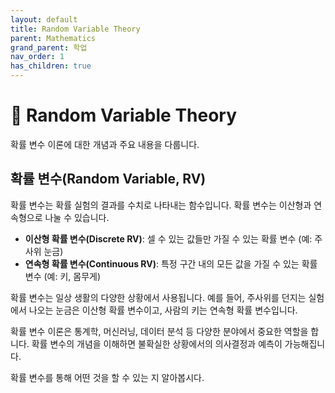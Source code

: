 ```yaml
---
layout: default
title: Random Variable Theory
parent: Mathematics
grand_parent: 학업
nav_order: 1
has_children: true
---
```


# 🎲 Random Variable Theory

확률 변수 이론에 대한 개념과 주요 내용을 다룹니다.

## 확률 변수(Random Variable, RV)
확률 변수는 확률 실험의 결과를 수치로 나타내는 함수입니다. 확률 변수는 이산형과 연속형으로 나눌 수 있습니다.

- **이산형 확률 변수(Discrete RV)**: 셀 수 있는 값들만 가질 수 있는 확률 변수 (예: 주사위 눈금)
- **연속형 확률 변수(Continuous RV)**: 특정 구간 내의 모든 값을 가질 수 있는 확률 변수 (예: 키, 몸무게)

확률 변수는 일상 생활의 다양한 상황에서 사용됩니다. 예를 들어, 주사위를 던지는 실험에서 나오는 눈금은 이산형 확률 변수이고, 사람의 키는 연속형 확률 변수입니다.

확률 변수 이론은 통계학, 머신러닝, 데이터 분석 등 다양한 분야에서 중요한 역할을 합니다. 확률 변수의 개념을 이해하면 불확실한 상황에서의 의사결정과 예측이 가능해집니다.

확률 변수를 통해 어떤 것을 할 수 있는 지 알아봅시다.
